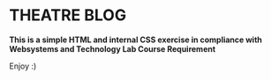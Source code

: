 # THEATRE BLOG

**This is a simple HTML and internal CSS exercise in compliance with Websystems and Technology Lab Course Requirement**

Enjoy :)

